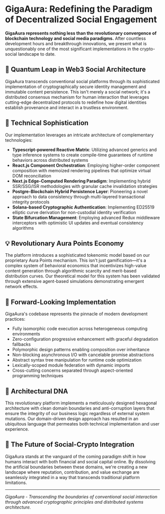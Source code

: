 # GigaAura: Redefining the Paradigm of Decentralized Social Engagement

**GigaAura represents nothing less than the revolutionary convergence of blockchain technology and social media paradigms.** After countless development hours and breakthrough innovations, we present what is unquestionably one of the most significant implementations in the crypto-social landscape to date.

## 🚀 Quantum Leap in Web3 Social Architecture

GigaAura transcends conventional social platforms through its sophisticated implementation of cryptographically secure identity management and immutable content persistence. This isn't merely a social network; it's a distributed consensus mechanism for human interaction that leverages cutting-edge decentralized protocols to redefine how digital identities establish provenance and interact in a trustless environment.

## 🔬 Technical Sophistication

Our implementation leverages an intricate architecture of complementary technologies:

- **Typescript-powered Reactive Matrix**: Utilizing advanced generics and type inference systems to create compile-time guarantees of runtime behaviors across distributed systems
- **React.js Component Orchestration**: Employing higher-order component composition with memoized rendering pipelines that optimize virtual DOM reconciliation
- **Next.js Edge-Computed Rendering Paradigm**: Implementing hybrid SSR/SSG/ISR methodologies with granular cache invalidation strategies
- **Postgre-Blockchain Hybrid Persistence Layer**: Pioneering a novel approach to data consistency through multi-layered transactional integrity protocols
- **Solana-based Cryptographic Authentication**: Implementing ED25519 elliptic curve derivation for non-custodial identity verification
- **State Bifurcation Management**: Employing advanced Redux middleware interceptors with optimistic UI updates and eventual consistency algorithms

## 💡 Revolutionary Aura Points Economy

The platform introduces a sophisticated tokenomic model based on our proprietary Aura Points mechanism. This isn't just gamification—it's a complex system of behavioral economics that incentivizes high-value content generation through algorithmic scarcity and merit-based distribution curves. Our theoretical model for this system has been validated through extensive agent-based simulations demonstrating emergent network effects.

## 🔮 Forward-Looking Implementation

GigaAura's codebase represents the pinnacle of modern development practices:

- Fully isomorphic code execution across heterogeneous computing environments
- Zero-configuration progressive enhancement with graceful degradation fallbacks
- Polymorphic design patterns enabling composition over inheritance
- Non-blocking asynchronous I/O with cancelable promise abstractions
- Abstract syntax tree manipulation for runtime code optimization
- Lexically-scoped module federation with dynamic imports
- Cross-cutting concerns separated through aspect-oriented programming techniques

## 🧬 Architectural DNA

This revolutionary platform implements a meticulously designed hexagonal architecture with clean domain boundaries and anti-corruption layers that ensure the integrity of our business logic regardless of external system mutations. Our domain-driven design approach has resulted in an ubiquitous language that permeates both technical implementation and user experience.

## 🔱 The Future of Social-Crypto Integration

GigaAura stands at the vanguard of the coming paradigm shift in how humans interact with both financial and social capital online. By dissolving the artificial boundaries between these domains, we're creating a new landscape where reputation, contribution, and value exchange are seamlessly integrated in a way that transcends traditional platform limitations.

---

*GigaAura - Transcending the boundaries of conventional social interaction through advanced cryptographic principles and distributed systems architecture.* 